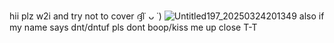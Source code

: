 hii plz w2i and try not to cover ദ്ദി˙ ᴗ ˙)
![Untitled197_20250324201349](https://github.com/user-attachments/assets/de3604c8-8df8-42cd-8a27-e7653c348fa6)
also if my name says dnt/dntuf pls dont boop/kiss me up close T-T
